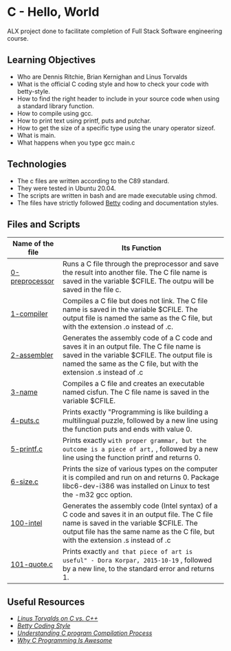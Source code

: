 # C - Hello, World
ALX project done to facilitate completion of Full Stack Software engineering course.

## Learning Objectives
* Who are Dennis Ritchie, Brian Kernighan and Linus Torvalds
* What is the official C coding style and how to check your code with betty-style.
* How to find the right header to include in your source code when using a standard library function.
* How to compile using gcc.
* How to print text using printf, puts and putchar.
* How to get the size of a specific type using the unary operator sizeof.
* What is main.
* What happens when you type gcc main.c

## Technologies
* The c files are written according to the C89 standard.
* They were tested in Ubuntu 20.04.
* The scripts are written in bash and are made executable using chmod.
* The files have strictly followed [Betty](https://github.com/holbertonschool/Betty) coding and documentation styles.

## Files and Scripts

| **Name of the file** | **Its Function** |
| ---------------- | ---------------- |
| [0-preprocessor](https://github.com/MamaiTheCoder/alx-low_level_programming/blob/master/0x00-hello_world/0-preprocessor) | Runs a C file through the preprocessor and save the result into another file. The C file name is saved in the variable $CFILE. The outpu will be saved in the file c. |
| [1-compiler](https://github.com/MamaiTheCoder/alx-low_level_programming/blob/master/0x00-hello_world/1-compiler) | Compiles a C file but does not link. The C file name is saved in the variable $CFILE. The output file is named the same as the C file, but with the extension .o instead of .c. |
| [2-assembler](https://github.com/MamaiTheCoder/alx-low_level_programming/blob/master/0x00-hello_world/2-assembler) | Generates the assembly code of a C code and saves it in an output file. The C file name is saved in the variable $CFILE. The output file is named the same as the C file, but with the extension .s instead of .c |
| [3-name](https://github.com/MamaiTheCoder/alx-low_level_programming/blob/master/0x00-hello_world/3-name) | Compiles a C file and creates an executable named cisfun. The C file name is saved in the variable $CFILE. |
| [4-puts.c](https://github.com/MamaiTheCoder/alx-low_level_programming/blob/master/0x00-hello_world/4-puts.c) | Prints exactly "Programming is like building a multilingual puzzle, followed by a new line using the function puts and ends with value 0. |
| [5-printf.c](https://github.com/MamaiTheCoder/alx-low_level_programming/blob/master/0x00-hello_world/5-printf.c) | Prints exactly `with proper grammar, but the outcome is a piece of art,` , followed by a new line using the function printf and returns 0. |
| [6-size.c](https://github.com/MamaiTheCoder/alx-low_level_programming/blob/master/0x00-hello_world/6-size.c) | Prints the size of various types on the computer it is compiled and run on and returns 0. Package libc6-dev-i386 was installed on Linux to test the -m32 gcc option. |
| [100-intel](https://github.com/MamaiTheCoder/alx-low_level_programming/blob/master/0x00-hello_world/100-intel) | Generates the assembly code (Intel syntax) of a C code and saves it in an output file. The C file name is saved in the variable $CFILE. The output file has the same name as the C file, but with the extension .s instead of .c |
| [101-quote.c](https://github.com/MamaiTheCoder/alx-low_level_programming/blob/master/0x00-hello_world/101-quote.c) | Prints exactly `and that piece of art is useful" - Dora Korpar, 2015-10-19` , followed by a new line, to the standard error and  returns 1.  |

## Useful Resources
* [*Linus Torvalds on C vs. C++*](http://harmful.cat-v.org/software/c++/linus)
* [*Betty Coding Style*](https://github.com/holbertonschool/Betty/wiki)
* [*Understanding C program Compilation Process*](https://www.youtube.com/watch?v=VDslRumKvRA)
* [*Why C Programming Is Awesome*](https://www.youtube.com/watch?v=smGalmxPVYc)
